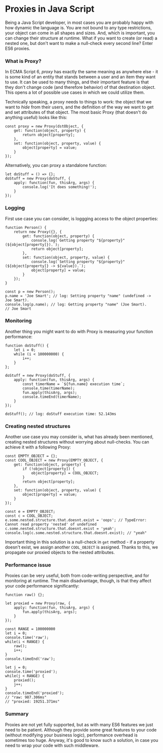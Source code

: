 # Proxies in Java Script

Being a Java Script developer, in most cases you are probably happy with how dynamic the language is. You are not bound to any type restrictions, your object can come in all shapes and sizes. And, which is important, you can change their structure at runtime. What if you want to create (or read) a nested one, but don't want to make a null-check every second line? Enter ES6 proxies.

### What is Proxy?

In ECMA Script 6, _proxy_ has exactly the same meaning as anywhere else - it is some kind of an entity that stands between a user and an item they want to use. It can be used to many things, and their important feature is that they don't change code (and therefore behavior) of that destination object. This opens a lot of possible use cases in which we could utilize them.

Technically speaking, a proxy needs to things to work: the object that we want to _hide_ from their users, and the definition of the way we want to get and set attributes of that object. The most basic Proxy (that doesn't do anything useful) looks like this:

    const proxy = new Proxy(dstObject, {
        get: function(object, property) {
            return object[property];
        },
        set: function(object, property, value) {
            object[property] = value;
        }
    });

Alternatively, you can proxy a standalone function:

    let doStuff = () => {};
    doStuff = new Proxy(doStuff, {
        apply: function(fun, thisArg, args) {
            console.log('It does something!');
        }
    });

### Logging

First use case you can consider, is loggging access to the object properties:

    function Person() {
        return new Proxy({}, {
            get: function(object, property) {
                console.log(`Getting property "${property}" (${object[property]}).`);
                return object[property];
            },
            set: function(object, property, value) {
                console.log(`Setting property "${property}" (${object[property]} -> ${value}).`);
                object[property] = value;
            }
        });
    }

    const p = new Person();
    p.name = 'Joe Smart'; // log: Setting property "name" (undefined -> Joe Smart).
    console.log(p.name); // log: Getting property "name" (Joe Smart).
    // Joe Smart

### Monitoring

Another thing you might want to do with Proxy is measuring your function performance:

    function doStuff() {
        let i = 0;
        while (i < 100000000) {
            i++;
        }
    };

    doStuff = new Proxy(doStuff, {
        apply: function(fun, thisArg, args) {
            const timerName = `${fun.name} execution time`;
            console.time(timerName);
            fun.apply(thisArg, args);
            console.timeEnd(timerName);
        }
    });

    doStuff(); // log: doStuff execution time: 52.143ms

### Creating nested structures

Another use case you may consider is, what has already been mentioned, creating nested structures without worrying about null-checks. You can achieve it with a following Proxy:

    const EMPTY_OBJECT = {};
    const COOL_OBJECT = new Proxy(EMPTY_OBJECT, {
        get: function(object, property) {
            if (!object[property]) {
                object[property] = COOL_OBJECT;
            }
            return object[property];
        },
        set: function(object, property, value) {
            object[property] = value;
        }
    });

    const e = EMPTY_OBJECT;
    const c = COOL_OBJECT;
    e.some.nested.structure.that.doesnt.exist = 'oops'; // TypeError: Cannot read property 'nested' of undefined
    c.some.nested.structure.that.doesnt.exist = 'yeah';
    console.log(c.some.nested.structure.that.doesnt.exist); // "yeah"

Important thing in this solution is a null-check in `get` method - if a property doesn't exist, we assign another `COOL_OBJECT` is assigned. Thanks to this, we propagate our proxied objects to the nested attributes.

### Performance issue

Proxies can be very useful, both from code-writing perspective, and for monitoring at runtime. The main disadvantage, though, is that they affect your code performance significantly:

    function raw() {};

    let proxied = new Proxy(raw, {
        apply: function(fun, thisArg, args) {
            fun.apply(thisArg, args);
        }
    });

    const RANGE = 100000000
    let i = 0;
    console.time('raw');
    while(i < RANGE) {
        raw();
        i++;
    }
    console.timeEnd('raw');

    let j = 0;
    console.time('proxied');
    while(j < RANGE) {
        proxied();
        j++;
    }
    console.timeEnd('proxied');
    // "raw: 987.306ms"
    // "proxied: 19251.371ms"

### Summary

Proxies are not yet fully supported, but as with many ES6 features we just need to be patient. Although they provide some great features to your code (without modifying your business logic), performance overhead is sometimes too huge. Anyway, it's good to know such a solution, in case you need to wrap your code with such middleware.
